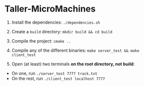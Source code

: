 # Taller-MicroMachines

1. Install the dependencies: `./dependencies.sh`
2. Create a `build` directory: `mkdir build && cd build`
3. Compile the project: `cmake ..`
4. Compile any of the different binaries: `make server_test && make client_test`

6. Open (at least) two terminals **on the root directory, not build**:
* On one, run `./server_test 7777 track.txt`
* On the rest, run `./client_test localhost 7777`
